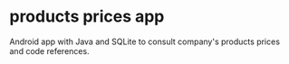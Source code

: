 # products prices app
Android app with Java and SQLite to consult company's products prices and code references.


